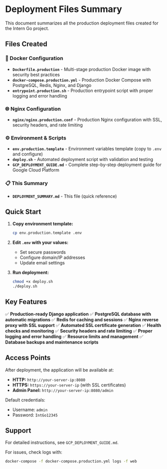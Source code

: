 # Deployment Files Summary

This document summarizes all the production deployment files created for the Intern Go project.

## Files Created

### 🐳 Docker Configuration
- **`Dockerfile.production`** - Multi-stage production Docker image with security best practices
- **`docker-compose.production.yml`** - Production Docker Compose with PostgreSQL, Redis, Nginx, and Django
- **`entrypoint.production.sh`** - Production entrypoint script with proper logging and error handling

### 🌐 Nginx Configuration
- **`nginx/nginx.production.conf`** - Production Nginx configuration with SSL, security headers, and rate limiting

### ⚙️ Environment & Scripts
- **`env.production.template`** - Environment variables template (copy to `.env` and configure)
- **`deploy.sh`** - Automated deployment script with validation and testing
- **`GCP_DEPLOYMENT_GUIDE.md`** - Complete step-by-step deployment guide for Google Cloud Platform

### 📋 This Summary
- **`DEPLOYMENT_SUMMARY.md`** - This file (quick reference)

## Quick Start

1. **Copy environment template:**
   ```bash
   cp env.production.template .env
   ```

2. **Edit `.env` with your values:**
   - Set secure passwords
   - Configure domain/IP addresses
   - Update email settings

3. **Run deployment:**
   ```bash
   chmod +x deploy.sh
   ./deploy.sh
   ```

## Key Features

✅ **Production-ready Django application**
✅ **PostgreSQL database with automatic migrations**
✅ **Redis for caching and sessions**
✅ **Nginx reverse proxy with SSL support**
✅ **Automated SSL certificate generation**
✅ **Health checks and monitoring**
✅ **Security headers and rate limiting**
✅ **Proper logging and error handling**
✅ **Resource limits and management**
✅ **Database backups and maintenance scripts**

## Access Points

After deployment, the application will be available at:
- **HTTP:** `http://your-server-ip:8080`
- **HTTPS:** `https://your-server-ip` (with SSL certificates)
- **Admin Panel:** `http://your-server-ip:8080/admin`

Default credentials:
- Username: `admin`
- Password: `IntGo12345`

## Support

For detailed instructions, see `GCP_DEPLOYMENT_GUIDE.md`.

For issues, check logs with:
```bash
docker-compose -f docker-compose.production.yml logs -f web
``` 